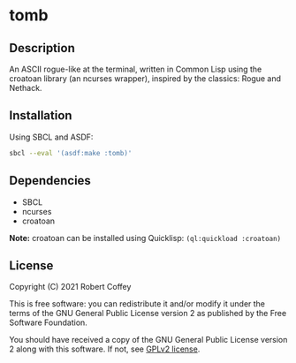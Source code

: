 # tomb

## Description

An ASCII rogue-like at the terminal, written in Common Lisp using the croatoan
library (an ncurses wrapper), inspired by the classics: Rogue and Nethack.


## Installation

Using SBCL and ASDF:
```bash
sbcl --eval '(asdf:make :tomb)'
```


## Dependencies

- SBCL
- ncurses
- croatoan

**Note:** croatoan can be installed using Quicklisp: `(ql:quickload :croatoan)`


## License

Copyright (C) 2021 Robert Coffey

This is free software: you can redistribute it and/or modify it under the terms
of the GNU General Public License version 2 as published by the Free Software
Foundation.

You should have received a copy of the GNU General Public License version 2
along with this software. If not, see
[GPLv2 license](https://www.gnu.org/licenses/gpl-2.0).
